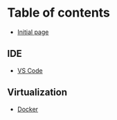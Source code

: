 # Table of contents

* [Initial page](README.md)

## IDE

* [VS Code](ide/vs-code.md)

## Virtualization

* [Docker](virtualization/docker.md)

